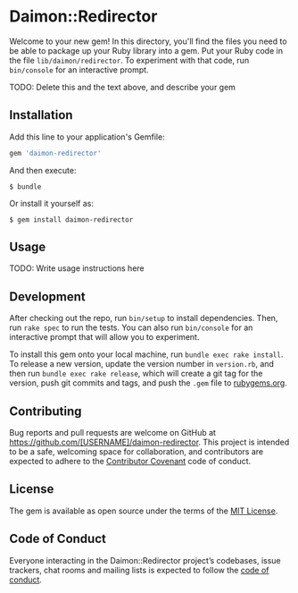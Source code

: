 # Daimon::Redirector

Welcome to your new gem! In this directory, you'll find the files you need to be able to package up your Ruby library into a gem. Put your Ruby code in the file `lib/daimon/redirector`. To experiment with that code, run `bin/console` for an interactive prompt.

TODO: Delete this and the text above, and describe your gem

## Installation

Add this line to your application's Gemfile:

```ruby
gem 'daimon-redirector'
```

And then execute:

    $ bundle

Or install it yourself as:

    $ gem install daimon-redirector

## Usage

TODO: Write usage instructions here

## Development

After checking out the repo, run `bin/setup` to install dependencies. Then, run `rake spec` to run the tests. You can also run `bin/console` for an interactive prompt that will allow you to experiment.

To install this gem onto your local machine, run `bundle exec rake install`. To release a new version, update the version number in `version.rb`, and then run `bundle exec rake release`, which will create a git tag for the version, push git commits and tags, and push the `.gem` file to [rubygems.org](https://rubygems.org).

## Contributing

Bug reports and pull requests are welcome on GitHub at https://github.com/[USERNAME]/daimon-redirector. This project is intended to be a safe, welcoming space for collaboration, and contributors are expected to adhere to the [Contributor Covenant](http://contributor-covenant.org) code of conduct.

## License

The gem is available as open source under the terms of the [MIT License](https://opensource.org/licenses/MIT).

## Code of Conduct

Everyone interacting in the Daimon::Redirector project’s codebases, issue trackers, chat rooms and mailing lists is expected to follow the [code of conduct](https://github.com/[USERNAME]/daimon-redirector/blob/master/CODE_OF_CONDUCT.md).
